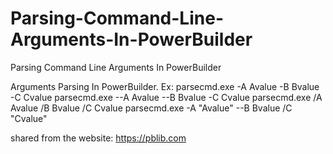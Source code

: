 # Parsing-Command-Line-Arguments-In-PowerBuilder
Parsing Command Line Arguments In PowerBuilder

Arguments Parsing In PowerBuilder.
Ex: 
	parsecmd.exe -A Avalue -B Bvalue -C Cvalue
	parsecmd.exe --A Avalue --B Bvalue -C Cvalue
	parsecmd.exe /A Avalue /B Bvalue /C Cvalue
	parsecmd.exe -A "Avalue" --B Bvalue /C "Cvalue"
	
shared from the website: https://pblib.com
